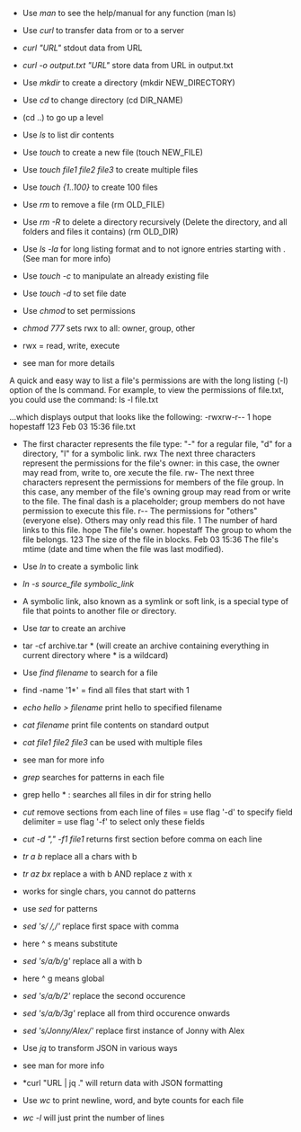 - Use *man* to see the help/manual for any function (man ls)

- Use *curl* to transfer data from or to a server
- *curl "URL"* stdout data from URL 
- *curl -o output.txt "URL"* store data from URL in output.txt

- Use *mkdir* to create a directory (mkdir NEW_DIRECTORY)

- Use *cd* to change directory (cd DIR_NAME)
- (cd ..) to go up a level

- Use *ls* to list dir contents

- Use *touch* to create a new file (touch NEW_FILE)
- Use *touch file1 file2 file3* to create multiple files
- Use *touch {1..100}* to create 100 files

- Use *rm* to remove a file (rm OLD_FILE)
- Use *rm -R* to delete a directory recursively (Delete the directory, and all folders and files it contains) (rm OLD_DIR)

- Use *ls -la* for long listing format and to not ignore entries starting with . (See man for more info)

- Use *touch -c* to manipulate an already existing file 
- Use *touch -d* to set file date

- Use *chmod* to set permissions
- *chmod 777* sets rwx to all: owner, group, other 
- rwx = read, write, execute
- see man for more details

A quick and easy way to list a file's permissions are with the long listing (-l) option of the ls command. For example, to view the permissions of file.txt, you could use the command:
ls -l file.txt

...which displays output that looks like the following:
-rwxrw-r-- 1   hope   hopestaff  123   Feb 03 15:36   file.txt

-	The first character represents the file type: "-" for a regular file, "d" for a directory, "l" for a symbolic link.
rwx	The next three characters represent the permissions for the file's owner: in this case, the owner may read from, write to, ore xecute the file.
rw-	The next three characters represent the permissions for members of the file group. In this case, any member of the file's owning group may read from or write to the file. The final dash is a placeholder; group members do not have permission to execute this file.
r--	The permissions for "others" (everyone else). Others may only read this file.
1	The number of hard links to this file.
hope	The file's owner.
hopestaff	The group to whom the file belongs.
123	The size of the file in blocks.
Feb 03 15:36	The file's mtime (date and time when the file was last modified).


- Use *ln* to create a symbolic link
- *ln -s source_file symbolic_link*
- A symbolic link, also known as a symlink or soft link, is a special type of file that points to another file or directory.

- Use *tar* to create an archive
- tar -cf archive.tar *   (will create an archive containing everything in current directory where * is a wildcard)

- Use *find filename* to search for a file
- find -name '1*' =  find all files that start with 1

- *echo hello > filename* print hello to specified filename

- *cat filename* print file contents on standard output 
- *cat file1 file2 file3* can be used with multiple files
- see man for more info 

- *grep* searches for patterns in each file
- grep hello * : searches all files in dir for string hello

- *cut* remove sections from each line of files 
= use flag '-d' to specify field delimiter 
= use flag '-f' to select only these fields
- *cut -d "," -f1 file1*  returns first section before comma on each line

- *tr a b* replace all a chars with b 
- *tr az bx* replace a with b AND replace z with x
- works for single chars, you cannot do patterns
- use *sed* for patterns

- *sed 's/ /,/'* replace first space with comma
-  here ^ s means substitute
- *sed 's/a/b/g'* replace all a with b 
-  here       ^ g means global
- *sed 's/a/b/2'* replace the second occurence
- *sed 's/a/b/3g'* replace all from third occurence onwards
- *sed 's/Jonny/Alex/'* replace first instance of Jonny with Alex

- Use *jq* to transform JSON in various ways 
- see man for more info 
- *curl "URL | jq ." will return data with JSON formatting 

- Use *wc* to print newline, word, and byte counts for each file
- *wc -l* will just print the number of lines